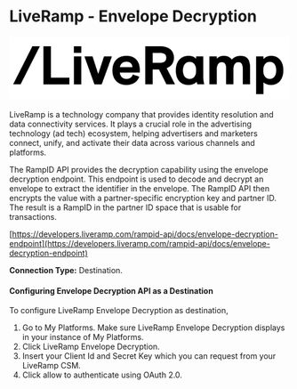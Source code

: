 # LiveRamp - Envelope Decryption

![](<.gitbook/assets/image (29).png>)

LiveRamp is a technology company that provides identity resolution and data connectivity services. It plays a crucial role in the advertising technology (ad tech) ecosystem, helping advertisers and marketers connect, unify, and activate their data across various channels and platforms.

The RampID API provides the decryption capability using the envelope decryption endpoint. This endpoint is used to decode and decrypt an envelope to extract the identifier in the envelope. The RampID API then encrypts the value with a partner-specific encryption key and partner ID. The result is a RampID in the partner ID space that is usable for transactions.

[https://developers.liveramp.com/rampid-api/docs/envelope-decryption-endpoint](https://developers.liveramp.com/rampid-api/docs/envelope-decryption-endpoint) &#x20;

**Connection Type:** Destination.

#### Configuring Envelope Decryption API as a Destination

To configure LiveRamp Envelope Decryption as destination,

1. Go to My Platforms. Make sure LiveRamp Envelope Decryption displays in your instance of My Platforms.
2. Click LiveRamp Envelope Decryption.
3. Insert your Client Id and Secret Key which you can request from your LiveRamp CSM.
4. Click allow to authenticate using OAuth 2.0.
